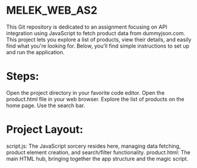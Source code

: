 # MELEK_WEB_AS2
This Git repository is dedicated to an assignment focusing on API integration using JavaScript to fetch product data from dummyjson.com. This project lets you explore a list of products, view their details, and easily find what you're looking for. Below, you'll find simple instructions to set up and run the application. 

# Steps:
Open the project directory in your favorite code editor.
Open the product.html file in your web browser.
Explore the list of products on the home page.
Use the search bar.

# Project Layout:
script.js: The JavaScript sorcery resides here, managing data fetching, product element creation, and search/filter functionality.
product.html: The main HTML hub, bringing together the app structure and the magic script.


